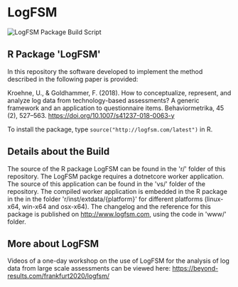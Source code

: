 # LogFSM
 
![LogFSM Package Build Script](https://github.com/kroehne/LogFSM/workflows/LogFSM%20Package%20Build%20Script/badge.svg?branch=master)


## R Package 'LogFSM'

In this repository the software developed to implement the method described in the following paper is provided:

Kroehne, U., & Goldhammer, F. (2018). How to conceptualize, represent, and analyze log data from technology-based assessments? A generic framework and an application to questionnaire items. Behaviormetrika, 45 (2), 527–563.
https://doi.org/10.1007/s41237-018-0063-y

To install the package, type `source("http://logfsm.com/latest")` in R.

## Details about the Build

The source of the R package LogFSM can be found in the 'r/' folder of this repository. The LogFSM packge requires a dotnetcore worker application. The source of this application can be found in the 'vs/' folder of the repository. The compiled worker application is embedded in the R package in the in the folder 'r/inst/extdata/{platform}' for different platforms (linux-x64, win-x64 and osx-x64). The changelog and the reference for this package is published on http://www.logfsm.com, using the code in 'www/' folder.

## More about LogFSM

Videos of a one-day workshop on the use of LogFSM for the analysis of log data from large scale assessments can be viewed here: https://beyond-results.com/frankfurt2020/logfsm/



